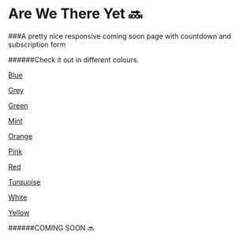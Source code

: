 Are We There Yet 🔜 
================

###A pretty nice responsive coming soon page with countdown and subscription form

######Check it out in different colours. 

[Blue](http://htmlpreview.github.io/?https://github.com/roachhd/are-we-there-yet/blob/master/blue.html)

[Grey](http://htmlpreview.github.io/?https://github.com/roachhd/are-we-there-yet/blob/master/gray.html)

[Green](http://htmlpreview.github.io/?https://github.com/roachhd/are-we-there-yet/blob/master/green.html)

[Mint](http://htmlpreview.github.io/?https://github.com/roachhd/are-we-there-yet/blob/master/mint.html)

[Orange](http://htmlpreview.github.io/?https://github.com/roachhd/are-we-there-yet/blob/master/orange.html)

[Pink](http://htmlpreview.github.io/?https://github.com/roachhd/are-we-there-yet/blob/master/pink.html)

[Red](http://htmlpreview.github.io/?https://github.com/roachhd/are-we-there-yet/blob/master/red.html)

[Turquoise](http://htmlpreview.github.io/?https://github.com/roachhd/are-we-there-yet/blob/master/turquoise.html)

[White](http://htmlpreview.github.io/?https://github.com/roachhd/are-we-there-yet/blob/master/white.html)

[Yellow](http://htmlpreview.github.io/?https://github.com/roachhd/are-we-there-yet/blob/master/yellow.html)


######COMING SOON 🔜





